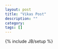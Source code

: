 ```yaml
---
layout: post
title: "Vikas Post"
description: ""
category: 
tags: []
---
```

{% include JB/setup %}
